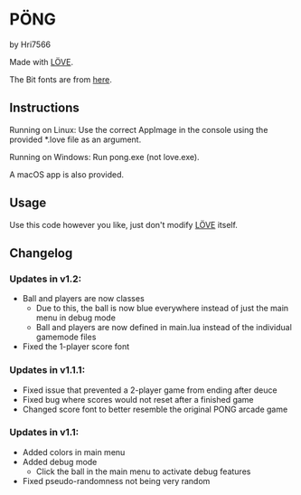# PÖNG
by Hri7566

Made with [LÖVE](https://love2d.org "LÖVE - Free 2D Game Engine").

The Bit fonts are from [here](http://www.mattlag.com/bitfonts/ "Matt LaGrandeur - BitFonts").

## Instructions

Running on Linux: Use the correct AppImage in the console using the provided *.love file as an argument.

Running on Windows: Run pong.exe (not love.exe).

A macOS app is also provided.

## Usage

Use this code however you like, just don't modify [LÖVE](https://love2d.org "LÖVE - Free 2D Game Engine") itself.

## Changelog

### Updates in v1.2:
 + Ball and players are now classes
   + Due to this, the ball is now blue everywhere instead of just the main menu in debug mode
   + Ball and players are now defined in main.lua instead of the individual gamemode files
 + Fixed the 1-player score font

### Updates in v1.1.1:
 + Fixed issue that prevented a 2-player game from ending after deuce
 + Fixed bug where scores would not reset after a finished game
 + Changed score font to better resemble the original PONG arcade game

### Updates in v1.1:
 + Added colors in main menu
 + Added debug mode
   + Click the ball in the main menu to activate debug features
 + Fixed pseudo-randomness not being very random